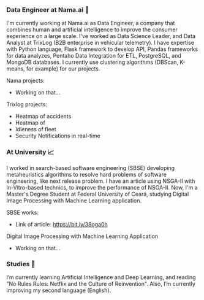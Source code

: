 ### Data Engineer at Nama.ai 🔭

I'm currently working at Nama.ai as Data Engineer, a company that combines human and artificial intelligence to improve the consumer experience on a large scale. I've worked as Data Science Leader, and Data Analyst at TrixLog (B2B enterprise in vehicular telemetry). I have expertise with Python language, Flask framework to develop API, Pandas frameworks for data analyzes, Pentaho Data Integration for ETL, PostgreSQL, and MongoDB databases. I currently use clustering algorithms (DBScan, K-means, for example) for our projects.

Nama projects:

- Working on that...

Trixlog projects:

- Heatmap of accidents
- Heatmap of 
- Idleness of fleet
- Security Notifications in real-time

### At University :chart_with_upwards_trend:

I worked in search-based software engineering (SBSE) developing metaheuristics algorithms to resolve hard problems of software engineering, like next release problem. I have an article using NSGA-II with In-Vitro-based technics, to improve the performance of NSGA-II. Now, I'm a Master's Degree Student at Federal University of Ceará, studying Digital Image Processing with Machine Learning application.

SBSE works:

- Link of article: https://bit.ly/38oga0h

Digital Image Processing with Machine Learning Application

- Working on that...


### Studies :closed_book:

I’m currently learning Artificial Intelligence and Deep Learning, and reading "No Rules Rules: Netflix and the Culture of Reinvention". Also, I’m currently improving my second language (English).


<!--
**atila-freitas/atila-freitas** is a ✨ _special_ ✨ repository because its `README.md` (this file) appears on your GitHub profile.

Here are some ideas to get you started:

- 🔭 I’m currently working on ...
- 🌱 I’m currently learning ...
- 👯 I’m looking to collaborate on ...
- 🤔 I’m looking for help with ...
- 💬 Ask me about ...
- 📫 How to reach me: ...
- 😄 Pronouns: ...
- ⚡ Fun fact: ...
-->
